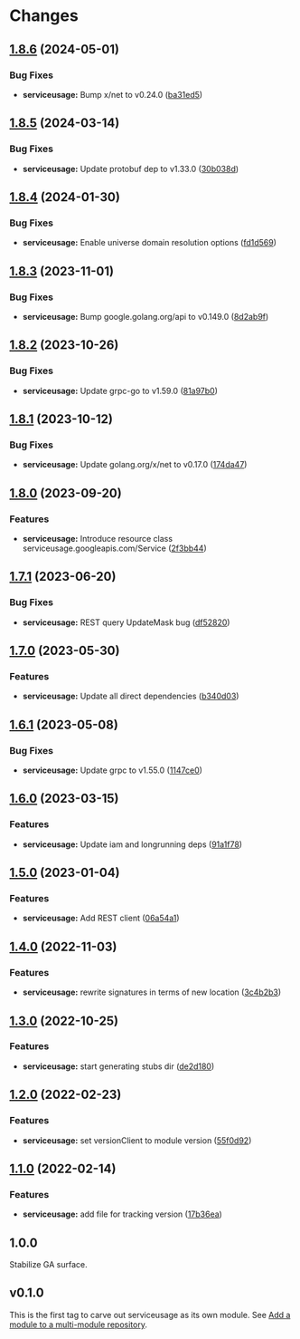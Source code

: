 # Changes

## [1.8.6](https://github.com/googleapis/google-cloud-go/compare/serviceusage/v1.8.5...serviceusage/v1.8.6) (2024-05-01)


### Bug Fixes

* **serviceusage:** Bump x/net to v0.24.0 ([ba31ed5](https://github.com/googleapis/google-cloud-go/commit/ba31ed5fda2c9664f2e1cf972469295e63deb5b4))

## [1.8.5](https://github.com/googleapis/google-cloud-go/compare/serviceusage/v1.8.4...serviceusage/v1.8.5) (2024-03-14)


### Bug Fixes

* **serviceusage:** Update protobuf dep to v1.33.0 ([30b038d](https://github.com/googleapis/google-cloud-go/commit/30b038d8cac0b8cd5dd4761c87f3f298760dd33a))

## [1.8.4](https://github.com/googleapis/google-cloud-go/compare/serviceusage/v1.8.3...serviceusage/v1.8.4) (2024-01-30)


### Bug Fixes

* **serviceusage:** Enable universe domain resolution options ([fd1d569](https://github.com/googleapis/google-cloud-go/commit/fd1d56930fa8a747be35a224611f4797b8aeb698))

## [1.8.3](https://github.com/googleapis/google-cloud-go/compare/serviceusage/v1.8.2...serviceusage/v1.8.3) (2023-11-01)


### Bug Fixes

* **serviceusage:** Bump google.golang.org/api to v0.149.0 ([8d2ab9f](https://github.com/googleapis/google-cloud-go/commit/8d2ab9f320a86c1c0fab90513fc05861561d0880))

## [1.8.2](https://github.com/googleapis/google-cloud-go/compare/serviceusage/v1.8.1...serviceusage/v1.8.2) (2023-10-26)


### Bug Fixes

* **serviceusage:** Update grpc-go to v1.59.0 ([81a97b0](https://github.com/googleapis/google-cloud-go/commit/81a97b06cb28b25432e4ece595c55a9857e960b7))

## [1.8.1](https://github.com/googleapis/google-cloud-go/compare/serviceusage/v1.8.0...serviceusage/v1.8.1) (2023-10-12)


### Bug Fixes

* **serviceusage:** Update golang.org/x/net to v0.17.0 ([174da47](https://github.com/googleapis/google-cloud-go/commit/174da47254fefb12921bbfc65b7829a453af6f5d))

## [1.8.0](https://github.com/googleapis/google-cloud-go/compare/serviceusage/v1.7.1...serviceusage/v1.8.0) (2023-09-20)


### Features

* **serviceusage:** Introduce resource class serviceusage.googleapis.com/Service ([2f3bb44](https://github.com/googleapis/google-cloud-go/commit/2f3bb443e9fa6968d20806f86b391dad85970afc))

## [1.7.1](https://github.com/googleapis/google-cloud-go/compare/serviceusage/v1.7.0...serviceusage/v1.7.1) (2023-06-20)


### Bug Fixes

* **serviceusage:** REST query UpdateMask bug ([df52820](https://github.com/googleapis/google-cloud-go/commit/df52820b0e7721954809a8aa8700b93c5662dc9b))

## [1.7.0](https://github.com/googleapis/google-cloud-go/compare/serviceusage/v1.6.1...serviceusage/v1.7.0) (2023-05-30)


### Features

* **serviceusage:** Update all direct dependencies ([b340d03](https://github.com/googleapis/google-cloud-go/commit/b340d030f2b52a4ce48846ce63984b28583abde6))

## [1.6.1](https://github.com/googleapis/google-cloud-go/compare/serviceusage/v1.6.0...serviceusage/v1.6.1) (2023-05-08)


### Bug Fixes

* **serviceusage:** Update grpc to v1.55.0 ([1147ce0](https://github.com/googleapis/google-cloud-go/commit/1147ce02a990276ca4f8ab7a1ab65c14da4450ef))

## [1.6.0](https://github.com/googleapis/google-cloud-go/compare/serviceusage/v1.5.0...serviceusage/v1.6.0) (2023-03-15)


### Features

* **serviceusage:** Update iam and longrunning deps ([91a1f78](https://github.com/googleapis/google-cloud-go/commit/91a1f784a109da70f63b96414bba8a9b4254cddd))

## [1.5.0](https://github.com/googleapis/google-cloud-go/compare/serviceusage/v1.4.0...serviceusage/v1.5.0) (2023-01-04)


### Features

* **serviceusage:** Add REST client ([06a54a1](https://github.com/googleapis/google-cloud-go/commit/06a54a16a5866cce966547c51e203b9e09a25bc0))

## [1.4.0](https://github.com/googleapis/google-cloud-go/compare/serviceusage/v1.3.0...serviceusage/v1.4.0) (2022-11-03)


### Features

* **serviceusage:** rewrite signatures in terms of new location ([3c4b2b3](https://github.com/googleapis/google-cloud-go/commit/3c4b2b34565795537aac1661e6af2442437e34ad))

## [1.3.0](https://github.com/googleapis/google-cloud-go/compare/serviceusage/v1.2.0...serviceusage/v1.3.0) (2022-10-25)


### Features

* **serviceusage:** start generating stubs dir ([de2d180](https://github.com/googleapis/google-cloud-go/commit/de2d18066dc613b72f6f8db93ca60146dabcfdcc))

## [1.2.0](https://github.com/googleapis/google-cloud-go/compare/serviceusage/v1.1.0...serviceusage/v1.2.0) (2022-02-23)


### Features

* **serviceusage:** set versionClient to module version ([55f0d92](https://github.com/googleapis/google-cloud-go/commit/55f0d92bf112f14b024b4ab0076c9875a17423c9))

## [1.1.0](https://github.com/googleapis/google-cloud-go/compare/serviceusage/v1.0.0...serviceusage/v1.1.0) (2022-02-14)


### Features

* **serviceusage:** add file for tracking version ([17b36ea](https://github.com/googleapis/google-cloud-go/commit/17b36ead42a96b1a01105122074e65164357519e))

## 1.0.0

Stabilize GA surface.

## v0.1.0

This is the first tag to carve out serviceusage as its own module. See
[Add a module to a multi-module repository](https://github.com/golang/go/wiki/Modules#is-it-possible-to-add-a-module-to-a-multi-module-repository).


